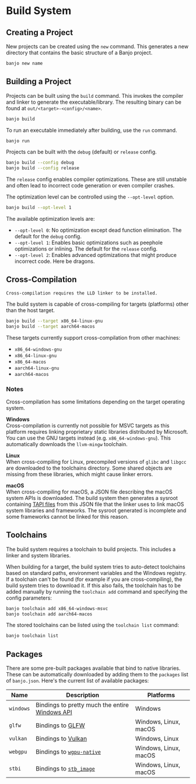 # Build System

## Creating a Project

New projects can be created using the `new` command. This generates a new directory that contains
the basic structure of a Banjo project.

```sh
banjo new name
```

## Building a Project

Projects can be built using the `build` command. This invokes the compiler and linker to generate
the executable/library. The resulting binary can be found at `out/<target>-<config>/<name>`.

```sh
banjo build
```

To run an executable immediately after building, use the `run` command.

```sh
banjo run
```

Projects can be built with the `debug` (default) or `release` config.

```sh
banjo build --config debug
banjo build --config release
```

The `release` config enables compiler optimizations. These are still unstable and often lead to
incorrect code generation or even compiler crashes.

The optimization level can be controlled using the `--opt-level` option.

```sh
banjo build --opt-level 1
```

The available optimization levels are:
- `--opt-level 0`: No optimization except dead function elimination. The default for the `debug`
  config.
- `--opt-level 1`: Enables basic optimizations such as peephole optimizations or inlining. The
  default for the `release` config.
- `--opt-level 2`: Enables advanced optimizations that might produce incorrect code. Here be
  dragons.

## Cross-Compilation

```{note}
Cross-compilation requires the LLD linker to be installed.
```

The build system is capable of cross-compiling for targets (platforms) other than the host target.

```sh
banjo build --target x86_64-linux-gnu
banjo build --target aarch64-macos
```

These targets currently support cross-compilation from other machines:  
  - `x86_64-windows-gnu`
  - `x86_64-linux-gnu`
  - `x86_64-macos`
  - `aarch64-linux-gnu`
  - `aarch64-macos`

### Notes

Cross-compilation has some limitations depending on the target operating system.

**Windows** \
Cross-compilation is currently not possible for MSVC targets as this platform requires linking
proprietary static libraries distributed by Microsoft. You can use the GNU targets instead (e.g.
`x86_64-windows-gnu`). This automatically downloads the `llvm-mingw` toolchain.

**Linux** \
When cross-compiling for Linux, precompiled versions of `glibc` and `libgcc` are downloaded to the
toolchains directory. Some shared objects are missing from these libraries, which might cause linker
errors.

**macOS** \
When cross-compiling for macOS, a JSON file describing the macOS system APIs is downloaded. The
build system then generates a sysroot containing [TAPI
files](https://github.com/apple-oss-distributions/tapi) from this JSON file that the linker uses to
link macOS system libraries and frameworks. The sysroot generated is incomplete and some frameworks
cannot be linked for this reason.

## Toolchains

The build system requires a toolchain to build projects. This includes a linker and system
libraries.

When building for a target, the build system tries to auto-detect toolchains based on standard
paths, environment variables and the Windows registry. If a toolchain can't be found (for example if
you are cross-compiling), the build system tries to download it. If this also fails, the toolchain
has to be added manually by running the `toolchain add` command and specifying the config
parameters:

```sh
banjo toolchain add x86_64-windows-msvc
banjo toolchain add aarch64-macos
```

The stored toolchains can be listed using the `toolchain list` command:

```sh
banjo toolchain list
```

## Packages

There are some pre-built packages available that bind to native libraries. These can be
automatically downloaded by adding them to the `packages` list of `banjo.json`. Here's the current
list of available packages:

| Name      | Description                                                                                  | Platforms             |
| --------- | -------------------------------------------------------------------------------------------- | --------------------- |
| `windows` | Bindings to pretty much the entire [Windows API](https://github.com/microsoft/win32metadata) | Windows               |
| `glfw`    | Bindings to [GLFW](https://www.glfw.org/)                                                    | Windows, Linux, macOS |
| `vulkan`  | Bindings to [Vulkan](https://en.wikipedia.org/wiki/Vulkan)                                   | Windows, Linux        |
| `webgpu`  | Bindings to [`wgpu-native`](https://github.com/gfx-rs/wgpu-native)                           | Windows, Linux, macOS |
| `stbi`    | Bindings to [`stb_image`](https://github.com/nothings/stb/blob/master/stb_image.h)           | Windows, Linux, macOS |
